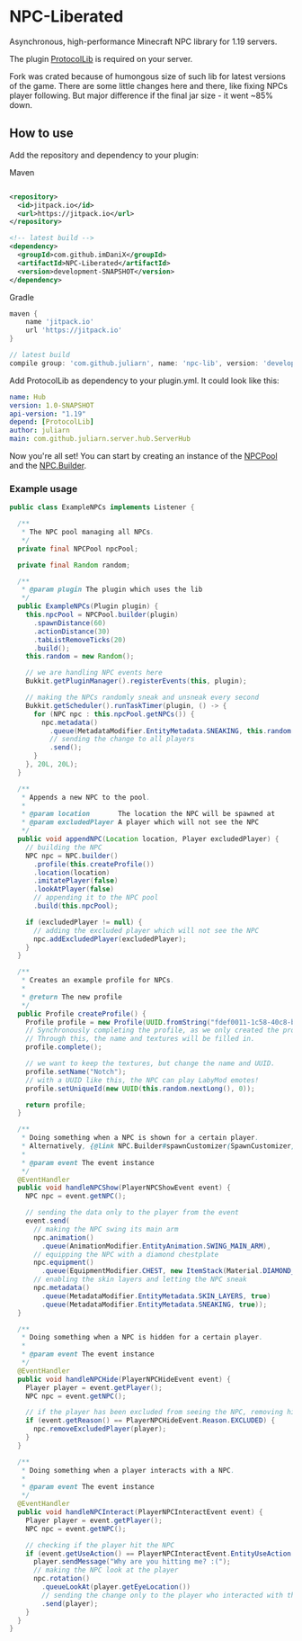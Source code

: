 # NPC-Liberated

Asynchronous, high-performance Minecraft NPC library for 1.19 servers.

The plugin [ProtocolLib](https://www.spigotmc.org/resources/protocollib.1997/) is required on your server.

Fork was crated because of humongous size of such lib for latest versions of the game. 
There are some little changes here and there, like fixing NPCs player following. 
But major difference if the final jar size - it went ~85% down.

## How to use

Add the repository and dependency to your plugin:

Maven

```xml

<repository>
  <id>jitpack.io</id>
  <url>https://jitpack.io</url>
</repository>

<!-- latest build -->
<dependency>
  <groupId>com.github.imDaniX</groupId>
  <artifactId>NPC-Liberated</artifactId>
  <version>development-SNAPSHOT</version>
</dependency>
```

Gradle

```groovy
maven {
    name 'jitpack.io'
    url 'https://jitpack.io'
}

// latest build
compile group: 'com.github.juliarn', name: 'npc-lib', version: 'development-SNAPSHOT'
```

Add ProtocolLib as dependency to your plugin.yml. It could look like this:

```yml
name: Hub
version: 1.0-SNAPSHOT
api-version: "1.19"
depend: [ProtocolLib]
author: juliarn
main: com.github.juliarn.server.hub.ServerHub
```

Now you're all set! You can start by creating an instance of the
[NPCPool](https://github.com/juliarn/NPC-Lib/blob/development/src/main/java/com/github/juliarn/npc/NPCPool.java)
and the
[NPC.Builder](https://github.com/juliarn/NPC-Lib/blob/development/src/main/java/com/github/juliarn/npc/NPC.java).

### Example usage

```java
public class ExampleNPCs implements Listener {

  /**
   * The NPC pool managing all NPCs.
   */
  private final NPCPool npcPool;

  private final Random random;

  /**
   * @param plugin The plugin which uses the lib
   */
  public ExampleNPCs(Plugin plugin) {
    this.npcPool = NPCPool.builder(plugin)
      .spawnDistance(60)
      .actionDistance(30)
      .tabListRemoveTicks(20)
      .build();
    this.random = new Random();

    // we are handling NPC events here
    Bukkit.getPluginManager().registerEvents(this, plugin);

    // making the NPCs randomly sneak and unsneak every second
    Bukkit.getScheduler().runTaskTimer(plugin, () -> {
      for (NPC npc : this.npcPool.getNPCs()) {
        npc.metadata()
          .queue(MetadataModifier.EntityMetadata.SNEAKING, this.random.nextBoolean())
          // sending the change to all players
          .send();
      }
    }, 20L, 20L);
  }

  /**
   * Appends a new NPC to the pool.
   *
   * @param location       The location the NPC will be spawned at
   * @param excludedPlayer A player which will not see the NPC
   */
  public void appendNPC(Location location, Player excludedPlayer) {
    // building the NPC
    NPC npc = NPC.builder()
      .profile(this.createProfile())
      .location(location)
      .imitatePlayer(false)
      .lookAtPlayer(false)
      // appending it to the NPC pool
      .build(this.npcPool);

    if (excludedPlayer != null) {
      // adding the excluded player which will not see the NPC
      npc.addExcludedPlayer(excludedPlayer);
    }
  }

  /**
   * Creates an example profile for NPCs.
   *
   * @return The new profile
   */
  public Profile createProfile() {
    Profile profile = new Profile(UUID.fromString("fdef0011-1c58-40c8-bfef-0bdcb1495938"));
    // Synchronously completing the profile, as we only created the profile with a UUID.
    // Through this, the name and textures will be filled in.
    profile.complete();

    // we want to keep the textures, but change the name and UUID.
    profile.setName("Notch");
    // with a UUID like this, the NPC can play LabyMod emotes!
    profile.setUniqueId(new UUID(this.random.nextLong(), 0));

    return profile;
  }

  /**
   * Doing something when a NPC is shown for a certain player.
   * Alternatively, {@link NPC.Builder#spawnCustomizer(SpawnCustomizer)} can be used.
   *
   * @param event The event instance
   */
  @EventHandler
  public void handleNPCShow(PlayerNPCShowEvent event) {
    NPC npc = event.getNPC();

    // sending the data only to the player from the event
    event.send(
      // making the NPC swing its main arm
      npc.animation()
        .queue(AnimationModifier.EntityAnimation.SWING_MAIN_ARM),
      // equipping the NPC with a diamond chestplate
      npc.equipment()
        .queue(EquipmentModifier.CHEST, new ItemStack(Material.DIAMOND_CHESTPLATE, 1)),
      // enabling the skin layers and letting the NPC sneak
      npc.metadata()
        .queue(MetadataModifier.EntityMetadata.SKIN_LAYERS, true)
        .queue(MetadataModifier.EntityMetadata.SNEAKING, true));
  }

  /**
   * Doing something when a NPC is hidden for a certain player.
   *
   * @param event The event instance
   */
  @EventHandler
  public void handleNPCHide(PlayerNPCHideEvent event) {
    Player player = event.getPlayer();
    NPC npc = event.getNPC();

    // if the player has been excluded from seeing the NPC, removing him from the excluded players
    if (event.getReason() == PlayerNPCHideEvent.Reason.EXCLUDED) {
      npc.removeExcludedPlayer(player);
    }
  }

  /**
   * Doing something when a player interacts with a NPC.
   *
   * @param event The event instance
   */
  @EventHandler
  public void handleNPCInteract(PlayerNPCInteractEvent event) {
    Player player = event.getPlayer();
    NPC npc = event.getNPC();

    // checking if the player hit the NPC
    if (event.getUseAction() == PlayerNPCInteractEvent.EntityUseAction.ATTACK) {
      player.sendMessage("Why are you hitting me? :(");
      // making the NPC look at the player
      npc.rotation()
        .queueLookAt(player.getEyeLocation())
        // sending the change only to the player who interacted with the NPC
        .send(player);
    }
  }
}
```

